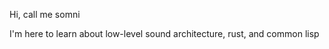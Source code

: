 Hi, call me somni

I'm here to learn about low-level sound architecture, rust, and common lisp

<!---
matsuyani/matsuyani is a ✨ special ✨ repository because its `README.md` (this file) appears on your GitHub profile.
You can click the Preview link to take a look at your changes.
--->
